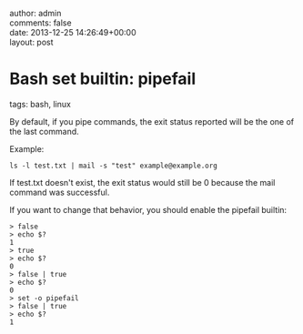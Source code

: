 
author: admin   
comments: false   
date: 2013-12-25 14:26:49+00:00   
layout: post   

# Bash set builtin: pipefail    

tags: bash, linux


By default, if you pipe commands, the exit status reported will be the one of the last command.

Example:

    ls -l test.txt | mail -s "test" example@example.org
    
If test.txt doesn't exist, the exit status would still be 0 because the mail command was successful.

If you want to change that behavior, you should enable the pipefail builtin:

    > false
    > echo $?
    1
    > true
    > echo $?
    0
    > false | true
    > echo $?
    0
    > set -o pipefail
    > false | true
    > echo $?
    1

